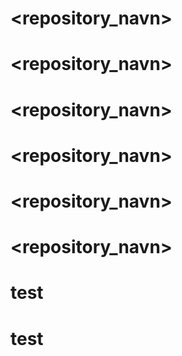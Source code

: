# <repository_navn>
# <vigilant-octo-fiesta>
# <vigilant-octo-fiesta>
# <simen>
# <repository_navn>
# <simen>
# <repository_navn>
# <repository_navn>
# <repository_navn>
# <repository_navn>
# <simen>
# <simenhol>
# <test>
# test
# test
